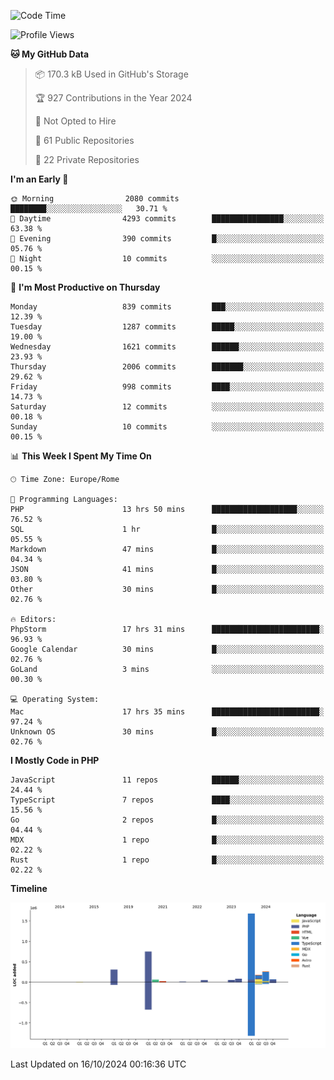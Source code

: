 <!--START_SECTION:waka-->
![Code Time](http://img.shields.io/badge/Code%20Time-5%2C389%20hrs%2056%20mins-blue)

![Profile Views](http://img.shields.io/badge/Profile%20Views-0-blue)

**🐱 My GitHub Data** 

> 📦 170.3 kB Used in GitHub's Storage 
 > 
> 🏆 927 Contributions in the Year 2024
 > 
> 🚫 Not Opted to Hire
 > 
> 📜 61 Public Repositories 
 > 
> 🔑 22 Private Repositories 
 > 
**I'm an Early 🐤** 

```text
🌞 Morning                2080 commits        ████████░░░░░░░░░░░░░░░░░   30.71 % 
🌆 Daytime                4293 commits        ████████████████░░░░░░░░░   63.38 % 
🌃 Evening                390 commits         █░░░░░░░░░░░░░░░░░░░░░░░░   05.76 % 
🌙 Night                  10 commits          ░░░░░░░░░░░░░░░░░░░░░░░░░   00.15 % 
```
📅 **I'm Most Productive on Thursday** 

```text
Monday                   839 commits         ███░░░░░░░░░░░░░░░░░░░░░░   12.39 % 
Tuesday                  1287 commits        █████░░░░░░░░░░░░░░░░░░░░   19.00 % 
Wednesday                1621 commits        ██████░░░░░░░░░░░░░░░░░░░   23.93 % 
Thursday                 2006 commits        ███████░░░░░░░░░░░░░░░░░░   29.62 % 
Friday                   998 commits         ████░░░░░░░░░░░░░░░░░░░░░   14.73 % 
Saturday                 12 commits          ░░░░░░░░░░░░░░░░░░░░░░░░░   00.18 % 
Sunday                   10 commits          ░░░░░░░░░░░░░░░░░░░░░░░░░   00.15 % 
```


📊 **This Week I Spent My Time On** 

```text
🕑︎ Time Zone: Europe/Rome

💬 Programming Languages: 
PHP                      13 hrs 50 mins      ███████████████████░░░░░░   76.52 % 
SQL                      1 hr                █░░░░░░░░░░░░░░░░░░░░░░░░   05.55 % 
Markdown                 47 mins             █░░░░░░░░░░░░░░░░░░░░░░░░   04.34 % 
JSON                     41 mins             █░░░░░░░░░░░░░░░░░░░░░░░░   03.80 % 
Other                    30 mins             █░░░░░░░░░░░░░░░░░░░░░░░░   02.76 % 

🔥 Editors: 
PhpStorm                 17 hrs 31 mins      ████████████████████████░   96.93 % 
Google Calendar          30 mins             █░░░░░░░░░░░░░░░░░░░░░░░░   02.76 % 
GoLand                   3 mins              ░░░░░░░░░░░░░░░░░░░░░░░░░   00.30 % 

💻 Operating System: 
Mac                      17 hrs 35 mins      ████████████████████████░   97.24 % 
Unknown OS               30 mins             █░░░░░░░░░░░░░░░░░░░░░░░░   02.76 % 
```

**I Mostly Code in PHP** 

```text
JavaScript               11 repos            ██████░░░░░░░░░░░░░░░░░░░   24.44 % 
TypeScript               7 repos             ████░░░░░░░░░░░░░░░░░░░░░   15.56 % 
Go                       2 repos             █░░░░░░░░░░░░░░░░░░░░░░░░   04.44 % 
MDX                      1 repo              █░░░░░░░░░░░░░░░░░░░░░░░░   02.22 % 
Rust                     1 repo              █░░░░░░░░░░░░░░░░░░░░░░░░   02.22 % 
```



**Timeline**

![Lines of Code chart](https://raw.githubusercontent.com/frnwtr/frnwtr/main/assets/bar_graph.png)


 Last Updated on 16/10/2024 00:16:36 UTC
<!--END_SECTION:waka-->